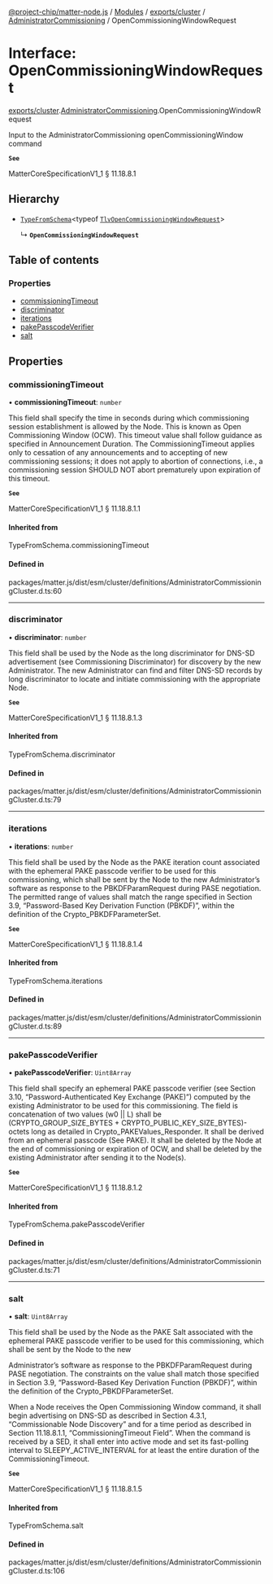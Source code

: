 [@project-chip/matter-node.js](../README.md) / [Modules](../modules.md) / [exports/cluster](../modules/exports_cluster.md) / [AdministratorCommissioning](../modules/exports_cluster.AdministratorCommissioning.md) / OpenCommissioningWindowRequest

# Interface: OpenCommissioningWindowRequest

[exports/cluster](../modules/exports_cluster.md).[AdministratorCommissioning](../modules/exports_cluster.AdministratorCommissioning.md).OpenCommissioningWindowRequest

Input to the AdministratorCommissioning openCommissioningWindow command

**`See`**

MatterCoreSpecificationV1_1 § 11.18.8.1

## Hierarchy

- [`TypeFromSchema`](../modules/exports_tlv.md#typefromschema)\<typeof [`TlvOpenCommissioningWindowRequest`](../modules/exports_cluster.AdministratorCommissioning.md#tlvopencommissioningwindowrequest)\>

  ↳ **`OpenCommissioningWindowRequest`**

## Table of contents

### Properties

- [commissioningTimeout](exports_cluster.AdministratorCommissioning.OpenCommissioningWindowRequest.md#commissioningtimeout)
- [discriminator](exports_cluster.AdministratorCommissioning.OpenCommissioningWindowRequest.md#discriminator)
- [iterations](exports_cluster.AdministratorCommissioning.OpenCommissioningWindowRequest.md#iterations)
- [pakePasscodeVerifier](exports_cluster.AdministratorCommissioning.OpenCommissioningWindowRequest.md#pakepasscodeverifier)
- [salt](exports_cluster.AdministratorCommissioning.OpenCommissioningWindowRequest.md#salt)

## Properties

### commissioningTimeout

• **commissioningTimeout**: `number`

This field shall specify the time in seconds during which commissioning session establishment is allowed by
the Node. This is known as Open Commissioning Window (OCW). This timeout value shall follow guidance as
specified in Announcement Duration. The CommissioningTimeout applies only to cessation of any announcements
and to accepting of new commissioning sessions; it does not apply to abortion of connections, i.e., a
commissioning session SHOULD NOT abort prematurely upon expiration of this timeout.

**`See`**

MatterCoreSpecificationV1_1 § 11.18.8.1.1

#### Inherited from

TypeFromSchema.commissioningTimeout

#### Defined in

packages/matter.js/dist/esm/cluster/definitions/AdministratorCommissioningCluster.d.ts:60

___

### discriminator

• **discriminator**: `number`

This field shall be used by the Node as the long discriminator for DNS-SD advertisement (see Commissioning
Discriminator) for discovery by the new Administrator. The new Administrator can find and filter DNS-SD
records by long discriminator to locate and initiate commissioning with the appropriate Node.

**`See`**

MatterCoreSpecificationV1_1 § 11.18.8.1.3

#### Inherited from

TypeFromSchema.discriminator

#### Defined in

packages/matter.js/dist/esm/cluster/definitions/AdministratorCommissioningCluster.d.ts:79

___

### iterations

• **iterations**: `number`

This field shall be used by the Node as the PAKE iteration count associated with the ephemeral PAKE passcode
verifier to be used for this commissioning, which shall be sent by the Node to the new Administrator’s
software as response to the PBKDFParamRequest during PASE negotiation. The permitted range of values shall
match the range specified in Section 3.9, “Password-Based Key Derivation Function (PBKDF)”, within the
definition of the Crypto_PBKDFParameterSet.

**`See`**

MatterCoreSpecificationV1_1 § 11.18.8.1.4

#### Inherited from

TypeFromSchema.iterations

#### Defined in

packages/matter.js/dist/esm/cluster/definitions/AdministratorCommissioningCluster.d.ts:89

___

### pakePasscodeVerifier

• **pakePasscodeVerifier**: `Uint8Array`

This field shall specify an ephemeral PAKE passcode verifier (see Section 3.10, “Password-Authenticated Key
Exchange (PAKE)”) computed by the existing Administrator to be used for this commissioning. The field is
concatenation of two values (w0 || L) shall be (CRYPTO_GROUP_SIZE_BYTES +
CRYPTO_PUBLIC_KEY_SIZE_BYTES)-octets long as detailed in Crypto_PAKEValues_Responder. It shall be derived
from an ephemeral passcode (See PAKE). It shall be deleted by the Node at the end of commissioning or
expiration of OCW, and shall be deleted by the existing Administrator after sending it to the Node(s).

**`See`**

MatterCoreSpecificationV1_1 § 11.18.8.1.2

#### Inherited from

TypeFromSchema.pakePasscodeVerifier

#### Defined in

packages/matter.js/dist/esm/cluster/definitions/AdministratorCommissioningCluster.d.ts:71

___

### salt

• **salt**: `Uint8Array`

This field shall be used by the Node as the PAKE Salt associated with the ephemeral PAKE passcode verifier
to be used for this commissioning, which shall be sent by the Node to the new

Administrator’s software as response to the PBKDFParamRequest during PASE negotiation. The constraints on
the value shall match those specified in Section 3.9, “Password-Based Key Derivation Function (PBKDF)”,
within the definition of the Crypto_PBKDFParameterSet.

When a Node receives the Open Commissioning Window command, it shall begin advertising on DNS-SD as
described in Section 4.3.1, “Commissionable Node Discovery” and for a time period as described in Section
11.18.8.1.1, “CommissioningTimeout Field”. When the command is received by a SED, it shall enter into active
mode and set its fast-polling interval to SLEEPY_ACTIVE_INTERVAL for at least the entire duration of the
CommissioningTimeout.

**`See`**

MatterCoreSpecificationV1_1 § 11.18.8.1.5

#### Inherited from

TypeFromSchema.salt

#### Defined in

packages/matter.js/dist/esm/cluster/definitions/AdministratorCommissioningCluster.d.ts:106
